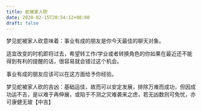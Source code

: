 ```yaml
---
title: 蛇被家人砍
date: 2020-02-15T20:54:12+08:00
draft: false
---
```


梦见蛇被家人砍意味着：事业有成的朋友是你今天最佳的聊天对象。

适宜改变的时机即将过去，希望转工作/学业或者转换角色的你如果在最近还不能得到有利的提醒的话，很容易就会错过这个机会。

事业有成的朋友应该可以在这方面给予你经验。

梦见蛇被家人砍的吉凶：基础运佳，故而可以安定发展，排除万难而成功，但因成功运不吉，是以难于再伸展，或陷于不测之灾难袭来之虑，若无凶数则可免忧，亦可康健无玻【中吉】